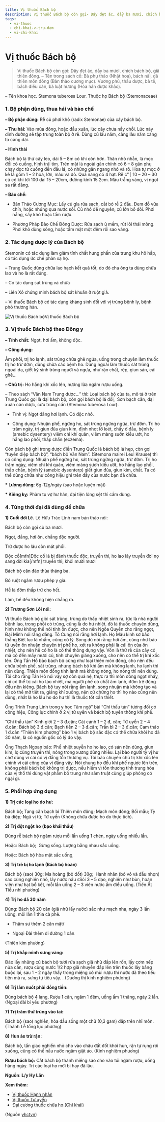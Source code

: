 ```yaml
---
title: Vị thuốc Bách bộ
description: Vị thuốc Bách bộ còn gọi- Dây đẹt ác, dầy ba mươi, chích bách bộ, giã thiên đông. – Tên trong sách cổ- Bà phụ thảo (Nhật hoa), bách nãi, dã thiên môn đông (Bản thảo cương mục). Vương phú, thấu dược, bà tế, bách điều căn, bà luật hương (Hòa hán dược khảo).
tags:
  - vi-thuoc
  - chi-khai-v-tru-dam
  - vi-chi-khai
---
```


# Vị thuốc Bách bộ 

> Vị thuốc Bách bộ còn gọi: Dây đẹt ác, dầy ba mươi, chích bách bộ, giã thiên đông. – Tên trong sách cổ: Bà phụ thảo (Nhật hoa), bách nãi, dã thiên môn đông (Bản thảo cương mục). Vương phú, thấu dược, bà tế, bách điều căn, bà luật hương (Hòa hán dược khảo).

– Tên khoa học. Stemona tuberosa Lour. Thuộc họ Bách bộ (Stemonaceae)

### 1. Bộ phận dùng, thua hái và bào chế

**– Bộ phận dùng:** Rễ củ phơi khô (radix Stemonae) của cây bách bộ.

**– Thu hái:** Vào mùa đông, hoặc đầu xuân, lúc cây chưa nẩy chồi. Lúc này dinh dưỡng sẽ tập trung toàn bộ ở rễ. Dùng củ lâu năm, càng lâu năm càng to càng dài.

**– Hình thái**

Bách bộ là thứ cây leo, dài 5 – 8m có khi còn hơn. Thân nhỏ nhẵn, lá mọc đối có cuống, hình trái tim. Trên mặt lá ngoài gân chính có 6 – 8 gân phụ chạy dọc từ cuống đến đầu lá, có những gân ngang nhỏ và rõ. Hoa tự mọc ở kẽ lá gồm 1 – 2 hoa, lớn, màu và đỏ. Quả nang có 4 hạt. Rễ c” | 10 – 20 – 30 củ có khi tới 100 dài 15 – 20cm, đường kính 15 2cm. Màu trắng vàng, vị ngọt sa rất đắng.

**– Bào chế:**

+ Bản Thảo Cương Mục: Lấy củ gìa rửa sạch, cắt bỏ rễ 2 đầu. Đem đồ vừa chín, hoặc nhúng qua nước sôi. Củ nhỏ để nguyên, củ lớn bổ đôi. Phơi nắng, sấy khô hoặc tẩm rượu.

+ Phương Pháp Bào Chế Đông Dược: Rửa sạch ủ mềm, rút lõi thái mỏng. Phơi khô dùng sống, hoặc tẩm mật một đêm rồi sao vàng.

### 2. Tác dụng dược lý của Bách bộ

Stemonin có tác dụng làm giảm tính chất hưng phấn của trung khu hô hấp, có tác dụng ức chế phản xạ họ.

– Trung Quốc dùng chữa lao hạch kết quả tốt, do đó cha ông ta dùng chữa lao và ho là rất đúng.

– Có tác dụng sát trùng và chữa

– Liên Xô chứng minh bách bộ sát khuẩn ở ruột già.

– Vị thuốc Bách bộ có tác dụng kháng sinh đối với vị trùng bệnh ly, bệnh phó thương hàn.

![Vị thuốc Bách bộ](/imgs/yhctvn/Vi-thuoc-Bach-bo.jpg)Vị thuốc Bách bộ

### 3. Vị thuốc Bách bộ theo Đông y

**– Tính chất:** Ngọt, hơi ấm, không độc.

**– Công dụng:**

Âm phổi, trị ho lạnh, sát trùng chữa ghẻ ngứa, uống trong chuyên làm thuốc trị ho trừ đờm, dùng chữa các bệnh ho. Dùng ngoài làm thuốc sát trùng ngoài da, giết ký sinh trùng người và ngựa, như rận chất, rệp, giun sán, cái ghẻ…

**– Chủ trị:** Ho hắng khí xốc lên, nướng lửa ngâm rượu uống.

– Theo sách “Vân Nam Trung dược…” thì: Loại bách bộ của ta, mô tả ở trên Trung Quốc gọi là đại bách bộ, còn gọi bách bộ lá đối,  Sơn bạch căn, đại xuân căn dược, cửu trùng cắn (Stemona tuberosa Lour).

+ Tính vị: Ngọt đắng hơi lạnh. Có độc nhỏ.

+ Công dụng: Nhuận phế, ngừng ho, sát trùng ngừng ngứa, trừ đờm. Trị ho trăm ngày, trị giun đũa giun kim, định nhọt lở loét, chấy ở đầu, bệnh ly (amebic dysentery) viêm chi khí quản, viêm màng sườn kiểu ướt, ho hắng lao phổi, thấp chẩn (eczema).

Còn bách bộ ghi trong dược điển Trung Quốc là bách bộ lá hẹp, còn gọi “tuyến diệp bách bộ”, “bách bộ Vân Nam”. (Stemona mairei Leul Krause) thì có công dụng: Nhuận phế ngừng ho, sát trùng ngừng ngứa, trừ đờm. Trị ho trăm ngày, viêm chi khí quản, viêm màng sườn kiểu ướt, ho hắng lao phổi, thấp chẩn, bệnh lý (amebic dysenterp) giết giun đũa, giun kim, chất. Ta có thể dùng chữa như công hiệu ghi trên đây của nước bạn đã chữa.

**\* Lượng dùng:** 6g-12g/ngày (sao hoặc luyện mật)

**\* Kiêng kỵ:** Phàm tụ vợ hư hàn, đại tiện lỏng sệt thì cấm dùng.

### 4. Từng thời đại đã dùng để chữa

**1) Cuối đời Lê.** Lê Hữu Trác Lĩnh nam bản thảo nói:

Bách bộ còn gọi củ ba mươi.

Ngọt, đắng, hơi ôn, chẳng độc người.

Trừ được ho lâu còn mát phổi.

Độc cổ[mfn]Độc cổ là bị đánh thuốc độc, truyền thi, ho lao lây truyền đời nọ sang đời kia[/mfn] truyền thi, khỏi mười mươi

Bách bộ căn đào thủa tháng ba. 

Bỏ ruột ngâm rượu phép y gia. 

Hễ là đờm thấp trừ cho hết. 

Lâm, bế đều không hiện chẳng ra. 

**2) Trương Sơn Lôi nói:**

Vị thuốc Bách bộ giỏi sát trùng, trùng do thấp nhiệt sinh ra, tức là nhà người bệnh lao, trong phổi có trùng, cũng là do hư nhiệt, đó là thuốc chuyên dùng, hình như không thể nói tính ôn được, cho nên Ngõa Quyền cho rằng ngọt, Đại Minh nói rằng đắng. Tô Cung nói rằng hơi lạnh. Họ Mậu kinh sơ bảo thẳng Biệt lục là nhầm, cũng có lý. Song dù nói rằng: hơi ấm, cũng như bảo tử uyển ôn nhuận chuyên trị phế ho, xét ra không phải là cái ôn của ôn nhiệt, cho nên hễ có ho là có thể thông dụng vậy. Vốn là thứ rễ của cây cỏ mà có đến mấy mươi củ, tính chuyên giáng xuống, cho nên có thể trị khí xốc lên. Ông Tần Hồ bảo bách bộ cũng như loại thiên môn đông, cho nên đều chữa bệnh phế, sát trùng. nhưng bách bộ khí ấm mà không lạnh, ho lạnh thì nên dùng. Thiên môn đồng tính lạnh mà không nóng, ho nóng thì nên dùng. Tôi cho rằng Tần Hồ nói vậy sợ còn quá nệ, thực ra thì môn đồng ngọt nhầy, chỉ có thể trị cái ho táo nhiệt, mà người phế có chất âm lạnh, đờm trệ động đều nên kiêng. Bách bộ tuy nói rằng ấm lạnh, song nhuận mà không tạo và lại có thể mở tiết ra, giáng khí xuống, nên cứ chứng ho thì họ nào cũng nên dùng, nhất là ho lâu ho do hư thì là thuốc tốt cần thiết.

Ông Trình Trung Linh trong y học Tâm ngộ” bài “Chỉ thấu tán” tương đối có công hiệu, Công lực chính ở 2 vị tử uyển và bách bộ tuyên thông khí phế.

“Chỉ thấu tán” Kinh giới 2 – 3 đ.cân; Cát cánh 1 – 2 đ, cân; Tử uyển 2 – 4 đ.cân; Bách bộ 3 đ.cân; Bạch tiền 2 – 3 đ.cân; Trần bì 2 – 3 đ.cân; Cam thảo 1 đ.cân “Thiên kim phương” bảo 1 vị bách bộ sắc đặc có thể chữa khỏi họ đã 30 năm, là có nguồn gốc có lý do vậy.

Ông Thạch Ngoan bảo: Phế nhiệt suyễn ho ho lao, có sán nên dùng, giun kim, lọ cùng truyền thi, nóng trong xương dùng nhiều. Lại bảo người tỳ vị hư chớ dùng vì cái có vị đắng tổn thương vụ. Tôi bảo chuyên chủ trị khí xốc lên chính vì cái công của vị đắng vậy. Nói chung họ đều khí phế ngược lên trên, không phải bách bộ không trị được, nếu hiếm vì tổn thương tính trung hòa của vị thổ thì dùng vật phẩm bố trung như sâm truật cùng giúp phỏng có ngại gì.

### 5. Phối hợp ứng dụng

**1) Trị các loại ho do hư:**

Bách bộ; Tang căn bạch bì Thiên môn đông; Mạch môn đông; Bối mẫu; Tỳ bà diệp; Ngũ vị tử; Tử uyển (Không chữa được ho do thực tích).

**2) Trị đột ngột ho** **(bạo khái thấu)**

Dùng rễ bách bộ ngâm rượu mỗi lần uống 1 chén, ngày uống nhiều lần. 

Hoặc: Bách bộ;  Gừng sống. Lượng bằng nhau sắc uống. 

Hoặc: Bách bộ hòa mật sắc uống,

**3) Trị trẻ bị ho lạnh (Bách bộ hoàn)**

Bách bộ (sao) 30g; Ma hoàng (bỏ đốt) 30g;  Hạnh nhân (bỏ vỏ và đầu nhọn) sao cùng nghiền nhỏ, lấy nước nấu sSôi 3 – 5 dạo, nghiền như bùn, hoàn viên như hạt bồ kết, mỗi lần uống 2 – 3 viên nước ấm điều uống. (Tiền Ất Tiểu nhi phương) 

**4) Trị ho đã 30 năm**

Dùng: Bách bộ 20 cân (giã nhừ lấy nước) sắc như mạch nha, ngày 3 lần uống, mỗi lần 1 thìa cà phê. 

+ Thâm sư thêm 2 cân mật/ 

+ Ngoại Đài thêm di đường 1 cân.

(Thiên kim phương) 

**5) Trị khắp mình sưng vàng:**

Đào lấy những củ bách bộ tươi rửa sạch giã nhừ đắp lên rốn, lấy cơm nếp nửa cân, rượu cùng nước 1/2 hợp giã nhuyễn đắp lên trên thuốc lấy bằng buộc lại, sau 1 – 2 ngày thấy trong miệng có mùi rượu thì nước đã theo tiểu tiện mà ra, sưng tự tiêu vậy. . (Dương thị kinh nghiệm phương)

**6) Trị lầm nuốt phải đồng tiền:**

Dùng bách bộ 4 lạng, Rượu 1 cân, ngâm 1 đêm, uống ấm 1 thăng, ngày 2 lần. (Ngoại đài bí yếu phương) 

**7) Trị trăm thứ trùng vào tai:**

Bách bộ (sao) nghiền, hòa dầu sống một chữ (0,3 gam) đắp trên nhĩ môn. (Thánh Lễ tổng lục phương) 

**8) Hun áo trừ rận:** 

Bách bộ, tần giao nghiền nhỏ cho vào chậu đất đốt khói hun, rận tự rụng rơi xuống, cũng có thể nấu nước ngâm giặt áo. (Kinh nghiệm phương)

**Rượu bách bộ:** Cắt bách bộ thành miếng sao cho vào túi ngâm rượu, uống hàng ngày. Trị các loại họ mới bị hay đã lâu.

**Nguồn: L/y Hy Lãn**

**Xem thêm:**

* [Vị thuốc Hạnh nhân](/yhctvn/vi-thuoc-hanh-nhan)
* [Vị thuốc Tử uyển](/yhctvn/vi-thuoc-tu-uyen)
* [Đại cương thuốc chữa ho (Chỉ khái)](/yhctvn/dai-cuong-thuoc-chua-ho-chi-khai)

(Nguồn <a href="https://yhctvn.com/vi-thuoc-bach-bo/" target="_blank">yhctvn</a>)
